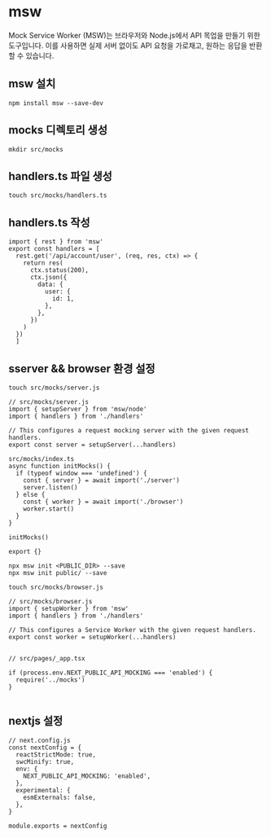 # msw
Mock Service Worker (MSW)는 브라우저와 Node.js에서 API 목업을 만들기 위한 도구입니다. 
이를 사용하면 실제 서버 없이도 API 요청을 가로채고, 원하는 응답을 반환할 수 있습니다.

## msw 설치
```
npm install msw --save-dev
```

## mocks 디렉토리 생성
```
mkdir src/mocks
```

## handlers.ts 파일 생성
```
touch src/mocks/handlers.ts
```

## handlers.ts 작성
```
import { rest } from 'msw'
export const handlers = [
  rest.get('/api/account/user', (req, res, ctx) => {
    return res(
      ctx.status(200),
      ctx.json({
        data: {
          user: {
            id: 1,
          },
        },
      })
    )
  })
  ]
```

## sserver && browser 환경 설정
```
touch src/mocks/server.js

// src/mocks/server.js
import { setupServer } from 'msw/node'
import { handlers } from './handlers'

// This configures a request mocking server with the given request handlers.
export const server = setupServer(...handlers)
```

```
src/mocks/index.ts
async function initMocks() {
  if (typeof window === 'undefined') {
    const { server } = await import('./server')
    server.listen()
  } else {
    const { worker } = await import('./browser')
    worker.start()
  }
}

initMocks()

export {}
```
```
npx msw init <PUBLIC_DIR> --save
npx msw init public/ --save

touch src/mocks/browser.js

// src/mocks/browser.js
import { setupWorker } from 'msw'
import { handlers } from './handlers'

// This configures a Service Worker with the given request handlers.
export const worker = setupWorker(...handlers)


// src/pages/_app.tsx

if (process.env.NEXT_PUBLIC_API_MOCKING === 'enabled') {
  require('../mocks')
}


```

## nextjs 설정
```
// next.config.js
const nextConfig = {
  reactStrictMode: true,
  swcMinify: true,
  env: {
    NEXT_PUBLIC_API_MOCKING: 'enabled',
  },
  experimental: {
    esmExternals: false,
  },
}

module.exports = nextConfig
```
